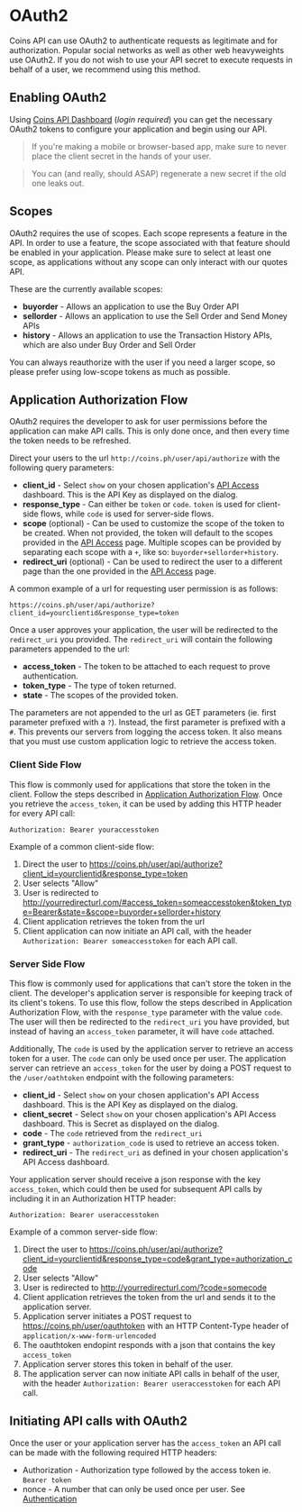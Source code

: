 # OAuth2

Coins API can use OAuth2 to authenticate requests as legitimate and for authorization. Popular social networks as well as other web heavyweights use OAuth2. If you do not wish to use your API secret to execute requests in behalf of a user, we recommend using this method.

## Enabling OAuth2

Using [Coins API Dashboard](https://coins.ph/user/api) (_login required_) you can get the necessary OAuth2 tokens to configure your application and begin using our API.

> If you're making a mobile or browser-based app, make sure to never place the client secret in the hands of your user.

> You can (and really, should ASAP) regenerate a new secret if the old one leaks out.

## Scopes

OAuth2 requires the use of scopes. Each scope represents a feature in the API. In order to use a feature, the scope associated with that feature should be enabled in your application. Please make sure to select at least one scope, as applications without any scope can only interact with our quotes API.

These are the currently available scopes:

* **buyorder** - Allows an application to use the Buy Order API
* **sellorder** - Allows an application to use the Sell Order and Send Money APIs
* **history** - Allows an application to use the Transaction History APIs, which are also under Buy Order and Sell Order

You can always reauthorize with the user if you need a larger scope, so please prefer using low-scope tokens as much as possible.

## Application Authorization Flow

OAuth2 requires the developer to ask for user permissions before the application can make API calls. This is only done once, and then every time the token needs to be refreshed.

Direct your users to the url `http://coins.ph/user/api/authorize` with the following query parameters:

* **client_id** - Select `show` on your chosen application's [API Access](https://coins.ph/user/api) dashboard. This is the API Key as displayed on the dialog.
* **response_type** - Can either be `token` or `code`. `token` is used for client-side flows, while `code` is used for server-side flows.
* **scope** (optional) - Can be used to customize the scope of the token to be created. When not provided, the token will default to the scopes provided in the [API Access](https://coins.ph/user/api) page. Multiple scopes can be provided by separating each scope with a `+`, like so: `buyorder+sellorder+history`.
* **redirect_uri** (optional) - Can be used to redirect the user to a different page than the one provided in the [API Access](https://coins.ph/user/api) page.

A common example of a url for requesting user permission is as follows:

```
https://coins.ph/user/api/authorize?client_id=yourclientid&response_type=token
```

Once a user approves your application, the user will be redirected to the `redirect_uri` you provided. The `redirect_uri` will contain the following parameters appended to the url:

* **access_token** - The token to be attached to each request to prove authentication.
* **token_type** - The type of token returned.
* **state** - The scopes of the provided token.

The parameters are not appended to the url as GET parameters (ie. first parameter prefixed with a `?`). Instead, the first parameter is prefixed with a `#`. This prevents our servers from logging the access token. It also means that you must use custom application logic to retrieve the access token.

### Client Side Flow

This flow is commonly used for applications that store the token in the client. Follow the steps described in [Application Authorization Flow](oauth-auth.html#application-authorization-flow). Once you retrieve the `access_token`, it can be used by adding this HTTP header for every API call:

```
Authorization: Bearer youraccesstoken
```

Example of a common client-side flow:

1. Direct the user to https://coins.ph/user/api/authorize?client_id=yourclientid&response_type=token
2. User selects "Allow"
3. User is redirected to http://yourredirecturl.com/#access_token=someaccesstoken&token_type=Bearer&state=&scope=buyorder+sellorder+history
4. Client application retrieves the token from the url
5. Client application can now initiate an API call, with the header `Authorization: Bearer someaccesstoken` for each API call.

### Server Side Flow

This flow is commonly used for applications that can't store the token in the client. The developer's application server is responsible for keeping track of its client's tokens. To use this flow, follow the steps described in Application Authorization Flow, with the `response_type` parameter with the value `code`. The user will then be redirected to the `redirect_uri` you have provided, but instead of having an `access_token` parameter, it will have `code` attached.

Additionally, The `code` is used by the application server to retrieve an access token for a user. The `code` can only be used once per user. The application server can retrieve an `access_token` for the user by doing a POST request to the `/user/oathtoken` endpoint with the following parameters:

* **client_id** - Select `show` on your chosen application's API Access dashboard. This is the API Key as displayed on the dialog.
* **client_secret** - Select `show` on your chosen application's API Access dashboard. This is Secret as displayed on the dialog.
* **code** - The `code` retrieved from the `redirect_uri`
* **grant_type** - `authorization_code` is used to retrieve an access token.
* **redirect_uri** - The `redirect_uri` as defined in your chosen application's API Access dashboard.

Your application server should receive a json response with the key `access_token`, which could then be used for subsequent API calls by including it in an Authorization HTTP header:

```
Authorization: Bearer useraccesstoken
```

Example of a common server-side flow:

1. Direct the user to https://coins.ph/user/api/authorize?client_id=yourclientid&response_type=code&grant_type=authorization_code
2. User selects "Allow"
3. User is redirected to http://yourredirecturl.com/?code=somecode
4. Client application retrieves the token from the url and sends it to the application server.
5. Application server initiates a POST request to https://coins.ph/user/oauthtoken with an HTTP Content-Type header of `application/x-www-form-urlencoded`
6. The oauthtoken endopint responds with a json that contains the key `access_token`
7. Application server stores this token in behalf of the user.
8. The application server can now initiate API calls in behalf of the user, with the header `Authorization: Bearer useraccesstoken` for each API call.

## Initiating API calls with OAuth2

Once the user or your application server has the `access_token` an API call can be made with the following required HTTP headers:

* Authorization - Authorization type followed by the access token ie. `Bearer token`
* nonce - A number that can only be used once per user. See [Authentication](auth.html#use-a-nonce)
